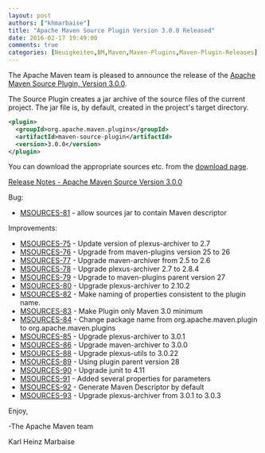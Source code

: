 ```yaml
---
layout: post
authors: ["khmarbaise"]
title: "Apache Maven Source Plugin Version 3.0.0 Released"
date: 2016-02-17 19:49:00
comments: true
categories: [Neuigkeiten,BM,Maven,Maven-Plugins,Maven-Plugin-Releases]
---
```

The Apache Maven team is pleased to announce the release of the 
[Apache Maven Source Plugin, Version 3.0.0][home].

The Source Plugin creates a jar archive of the source files of the current
project. The jar file is, by default, created in the project's target
directory.

``` xml
<plugin>
  <groupId>org.apache.maven.plugins</groupId>
  <artifactId>maven-source-plugin</artifactId>
  <version>3.0.0</version>
</plugin>
```

You can download the appropriate sources etc. from the [download page][download].

<!-- more -->

[Release Notes - Apache Maven Source Version 3.0.0](https://issues.apache.org/jira/secure/ReleaseNote.jspa?projectId=12317924&version=12331545)


Bug:

 * [MSOURCES-81](https://issues.apache.org/jira/browse/MSOURCES-81) -  allow sources jar to contain Maven descriptor

Improvements:

 * [MSOURCES-75](https://issues.apache.org/jira/browse/MSOURCES-75) -  Update version of plexus-archiver to 2.7
 * [MSOURCES-76](https://issues.apache.org/jira/browse/MSOURCES-76) -  Upgrade from maven-plugins version 25 to 26
 * [MSOURCES-77](https://issues.apache.org/jira/browse/MSOURCES-77) -  Upgrade maven-archiver from 2.5 to 2.6
 * [MSOURCES-78](https://issues.apache.org/jira/browse/MSOURCES-78) -  Upgrade plexus-archiver 2.7 to 2.8.4
 * [MSOURCES-79](https://issues.apache.org/jira/browse/MSOURCES-79) -  Upgrade to maven-plugins parent version 27
 * [MSOURCES-80](https://issues.apache.org/jira/browse/MSOURCES-80) -  Upgrade plexus-archiver to 2.10.2
 * [MSOURCES-82](https://issues.apache.org/jira/browse/MSOURCES-82) -  Make naming of properties consistent to the plugin name.
 * [MSOURCES-83](https://issues.apache.org/jira/browse/MSOURCES-83) -  Make Plugin only Maven 3.0 minimum
 * [MSOURCES-84](https://issues.apache.org/jira/browse/MSOURCES-84) -  Change package name from org.apache.maven.plugin to org.apache.maven.plugins
 * [MSOURCES-85](https://issues.apache.org/jira/browse/MSOURCES-85) -  Upgrade plexus-archiver to 3.0.1
 * [MSOURCES-86](https://issues.apache.org/jira/browse/MSOURCES-86) -  Upgrade maven-archiver to 3.0.0
 * [MSOURCES-88](https://issues.apache.org/jira/browse/MSOURCES-88) -  Upgrade plexus-utils to 3.0.22
 * [MSOURCES-89](https://issues.apache.org/jira/browse/MSOURCES-89) -  Using plugin parent version 28
 * [MSOURCES-90](https://issues.apache.org/jira/browse/MSOURCES-90) -  Upgrade junit to 4.11
 * [MSOURCES-91](https://issues.apache.org/jira/browse/MSOURCES-91) -  Added several properties for parameters
 * [MSOURCES-92](https://issues.apache.org/jira/browse/MSOURCES-92) -  Generate Maven Descriptor by default
 * [MSOURCES-93](https://issues.apache.org/jira/browse/MSOURCES-93) -  Upgrade plexus-archiver from 3.0.1 to 3.0.3


Enjoy,

-The Apache Maven team

Karl Heinz Marbaise

[download]: https://maven.apache.org/plugins/maven-source-plugin/download.html
[home]: https://maven.apache.org/plugins/maven-source-plugin/
